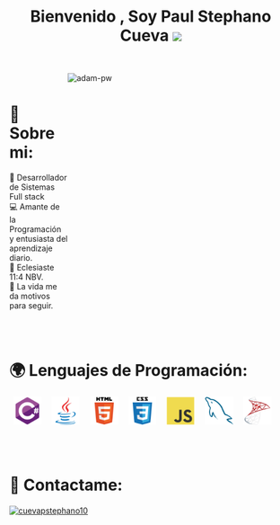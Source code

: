 <h1 align="center">Bienvenido , Soy Paul Stephano Cueva <img src="https://media.giphy.com/media/hvRJCLFzcasrR4ia7z/giphy.gif" width="35"></h1>
<br>

<p>
  <img align="right" src="https://github.com/Adam-pw/Adam-pw/blob/main/animation_500_kxa883sd.gif" alt="adam-pw" width="400" height="500" />
</p>


<br>

# 💫 Sobre mi:
🚀 Desarrollador de Sistemas Full stack<br>
💻 Amante de la Programación y entusiasta del aprendizaje diario.<br>
📘 Eclesiaste 11:4 NBV.<br>
🌟 La vida me da motivos para seguir.



<br>
<br>

# 🌍 Lenguajes de Programación:

<p align="left">
  <code> <img height="50" src="https://raw.githubusercontent.com/devicons/devicon/master/icons/csharp/csharp-original.svg"> </code>
  <code> <img height="50" src="https://raw.githubusercontent.com/devicons/devicon/master/icons/java/java-original.svg"> </code>
  <code> <img height="50" src="https://raw.githubusercontent.com/devicons/devicon/master/icons/html5/html5-original-wordmark.svg"> </code>
  <code> <img height="50" src="https://raw.githubusercontent.com/devicons/devicon/master/icons/css3/css3-original-wordmark.svg"> </code>
  <code> <img height="50" src="https://raw.githubusercontent.com/devicons/devicon/master/icons/javascript/javascript-original.svg"> </code>
  <code> <img height="50" src="https://raw.githubusercontent.com/devicons/devicon/master/icons/mysql/mysql-original.svg"> </code>
  <code> <img height="50" src="https://raw.githubusercontent.com/devicons/devicon/master/icons/microsoftsqlserver/microsoftsqlserver-original.svg"> </code>
</p>


<br><br>

# 🔭 Contactame:

<a href="https://www.instagram.com/cuevapstephano10/?hl=es-la" target="blank">
  <img align="center"
    src="https://raw.githubusercontent.com/rahuldkjain/github-profile-readme-generator/master/src/images/icons/Social/instagram.svg"
    alt="cuevapstephano10" height="30" width="40" />
</a>

<br>


